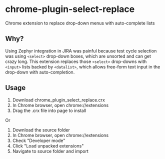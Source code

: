 # chrome-plugin-select-replace
Chrome extension to replace drop-down menus with auto-complete lists

## Why?
Using Zephyr integration in JIRA was painful because test cycle selection was using `<select>` drop-down boxes, which are unsorted and can get crazy long. This extension replaces those `<select>` drop-downs with `<input>` lists backed by `<datalist>`, which allows free-form text input in the drop-down with auto-completion.

## Usage
1. Download chrome_plugin_select_replace.crx
2. In Chrome browser, open chrome://extensions
3. Drag the .crx file into page to install

Or

1. Download the source folder
2. In Chrome browser, open chrome://extensions
3. Check "Developer mode"
4. Click "Load unpacked extensions"
5. Navigate to source folder and import
